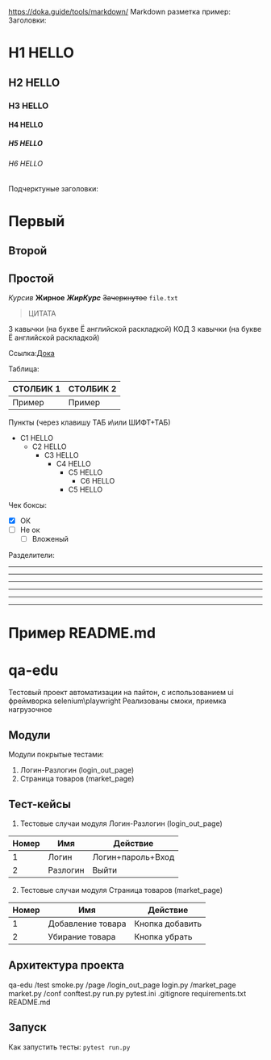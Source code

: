 https://doka.guide/tools/markdown/
Markdown разметка пример:
Заголовки:
# H1 HELLO
## H2 HELLO
### H3 HELLO
#### H4 HELLO
##### H5 HELLO
###### H6 HELLO

Подчерктуные заголовки:

Первый
===

Второй
---

Простой
-

*Курсив*
**Жирное**
***ЖирКурс***
~~Зачеркнутое~~
`file.txt`
> ЦИТАТА

3 кавычки (на букве Ё английской раскладкой)
КОД
3 кавычки (на букве Ё английской раскладкой)

Ссылка:[Дока](https://doka.guide)

Таблица:

|СТОЛБИК 1|СТОЛБИК 2|
|---|---|
|Пример|Пример|

Пункты (через клавишу ТАБ и\или ШИФТ+ТАБ)
* C1 HELLO
  * C2 HELLO
    * C3 HELLO
      * C4 HELLO
        * C5 HELLO
          * C6 HELLO
        * C5 HELLO

Чек боксы:
- [x] ОК
- [ ] Не ок
  - [ ] Вложеный

Разделители:

---
- - -
___
_ _ _
***
* * *


# Пример README.md
# qa-edu
Тестовый проект автоматизации на пайтон, с использованием ui фреймворка selenium\playwright
Реализованы смоки, приемка нагрузочное

## Модули
Модули покрытые тестами:
1. Логин-Разлогин (login_out_page)
2. Страница товаров (market_page)

## Тест-кейсы
1. Тестовые случаи модуля Логин-Разлогин (login_out_page)

| Номер | Имя      | Действие |
|-------|----------|----------|
| 1     | Логин    |Логин+пароль+Вход|
| 2     | Разлогин |Выйти|

2. Тестовые случаи модуля Страница товаров (market_page)

| Номер | Имя               | Действие        |
|-------|-------------------|-----------------|
| 1     | Добавление товара | Кнопка добавить |
| 2     | Убирание товара   | Кнопка убрать   |

## Архитектура проекта

qa-edu
    /test
        smoke.py
    /page
        /login_out_page
            login.py
        /market_page
            market.py
    /conf
        conftest.py
    run.py
    pytest.ini
    .gitignore
    requirements.txt
    README.md

## Запуск
Как запустить тесты:
`pytest run.py`